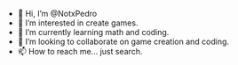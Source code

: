 - 👋 Hi, I’m @NotxPedro
- 👀 I’m interested in create games.
- 🌱 I’m currently learning math and coding.
- 💞️ I’m looking to collaborate on game creation and coding.
- 📫 How to reach me... just search.

<!---
NotxPedro/NotxPedro is a ✨ special ✨ repository because its `README.md` (this file) appears on your GitHub profile.
You can click the Preview link to take a look at your changes.
--->
